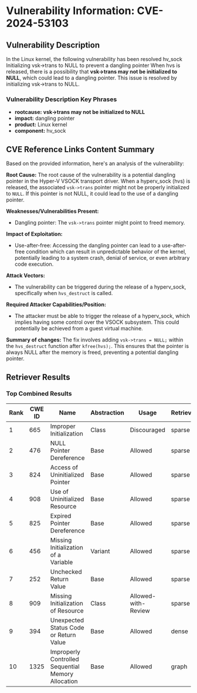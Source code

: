 # Vulnerability Information: CVE-2024-53103

## Vulnerability Description
In the Linux kernel, the following vulnerability has been resolved hv_sock Initializing vsk->trans to NULL to prevent a dangling pointer When hvs is released, there is a possibility that **vsk->trans may not be initialized to NULL**, which could lead to a dangling pointer. This issue is resolved by initializing vsk->trans to NULL.

### Vulnerability Description Key Phrases
- **rootcause:** **vsk->trans may not be initialized to NULL**
- **impact:** dangling pointer
- **product:** Linux kernel
- **component:** hv_sock

## CVE Reference Links Content Summary
Based on the provided information, here's an analysis of the vulnerability:

**Root Cause:**
The root cause of the vulnerability is a potential dangling pointer in the Hyper-V VSOCK transport driver. When a hyperv_sock (hvs) is released, the associated `vsk->trans` pointer might not be properly initialized to `NULL`. If this pointer is not NULL, it could lead to the use of a dangling pointer.

**Weaknesses/Vulnerabilities Present:**
- Dangling pointer: The `vsk->trans` pointer might point to freed memory.

**Impact of Exploitation:**
- Use-after-free: Accessing the dangling pointer can lead to a use-after-free condition which can result in unpredictable behavior of the kernel, potentially leading to a system crash, denial of service, or even arbitrary code execution.

**Attack Vectors:**
- The vulnerability can be triggered during the release of a hyperv_sock, specifically when `hvs_destruct` is called.

**Required Attacker Capabilities/Position:**
- The attacker must be able to trigger the release of a hyperv_sock, which implies having some control over the VSOCK subsystem. This could potentially be achieved from a guest virtual machine.

**Summary of changes:**
The fix involves adding `vsk->trans = NULL;` within the `hvs_destruct` function after `kfree(hvs);`. This ensures that the pointer is always NULL after the memory is freed, preventing a potential dangling pointer.

## Retriever Results

### Top Combined Results

| Rank | CWE ID | Name | Abstraction | Usage  | Retrievers | Individual Scores |
|------|--------|------|-------------|-------|------------|-------------------|
| 1 | 665 | Improper Initialization | Class | Discouraged | sparse | 0.425 |
| 2 | 476 | NULL Pointer Dereference | Base | Allowed | sparse | 0.415 |
| 3 | 824 | Access of Uninitialized Pointer | Base | Allowed | sparse | 0.381 |
| 4 | 908 | Use of Uninitialized Resource | Base | Allowed | sparse | 0.379 |
| 5 | 825 | Expired Pointer Dereference | Base | Allowed | sparse | 0.378 |
| 6 | 456 | Missing Initialization of a Variable | Variant | Allowed | sparse | 0.368 |
| 7 | 252 | Unchecked Return Value | Base | Allowed | sparse | 0.368 |
| 8 | 909 | Missing Initialization of Resource | Class | Allowed-with-Review | sparse | 0.365 |
| 9 | 394 | Unexpected Status Code or Return Value | Base | Allowed | dense | 0.474 |
| 10 | 1325 | Improperly Controlled Sequential Memory Allocation | Base | Allowed | graph | 0.003 |

